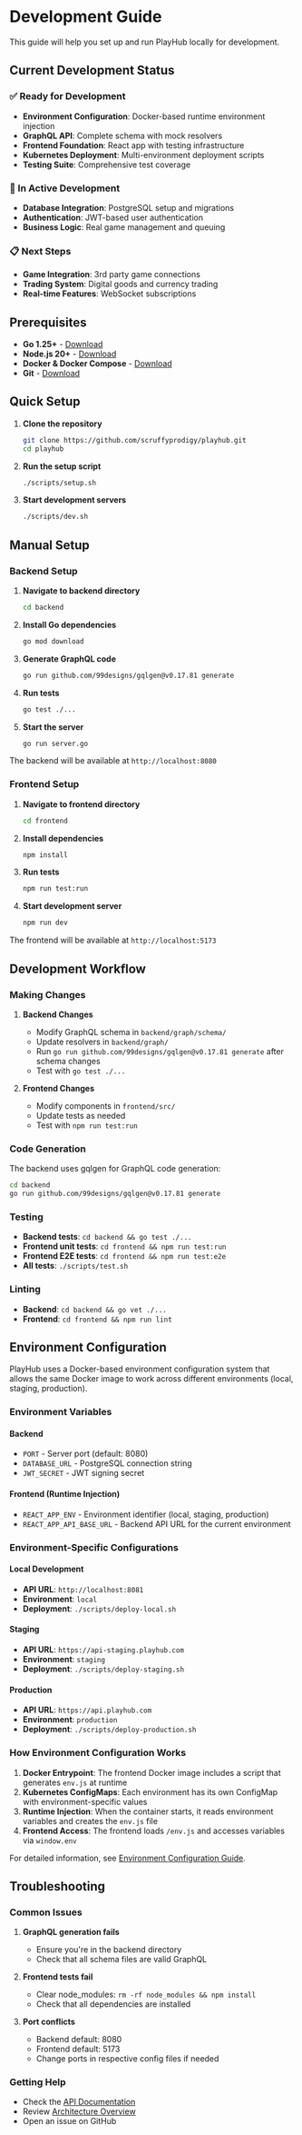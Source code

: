 # Development Guide

This guide will help you set up and run PlayHub locally for development.

## Current Development Status

### ✅ Ready for Development
- **Environment Configuration**: Docker-based runtime environment injection
- **GraphQL API**: Complete schema with mock resolvers
- **Frontend Foundation**: React app with testing infrastructure
- **Kubernetes Deployment**: Multi-environment deployment scripts
- **Testing Suite**: Comprehensive test coverage

### 🚧 In Active Development
- **Database Integration**: PostgreSQL setup and migrations
- **Authentication**: JWT-based user authentication
- **Business Logic**: Real game management and queuing

### 📋 Next Steps
- **Game Integration**: 3rd party game connections
- **Trading System**: Digital goods and currency trading
- **Real-time Features**: WebSocket subscriptions

## Prerequisites

- **Go 1.25+** - [Download](https://golang.org/dl/)
- **Node.js 20+** - [Download](https://nodejs.org/)
- **Docker & Docker Compose** - [Download](https://www.docker.com/)
- **Git** - [Download](https://git-scm.com/)

## Quick Setup

1. **Clone the repository**
   ```bash
   git clone https://github.com/scruffyprodigy/playhub.git
   cd playhub
   ```

2. **Run the setup script**
   ```bash
   ./scripts/setup.sh
   ```

3. **Start development servers**
   ```bash
   ./scripts/dev.sh
   ```

## Manual Setup

### Backend Setup

1. **Navigate to backend directory**
   ```bash
   cd backend
   ```

2. **Install Go dependencies**
   ```bash
   go mod download
   ```

3. **Generate GraphQL code**
   ```bash
   go run github.com/99designs/gqlgen@v0.17.81 generate
   ```

4. **Run tests**
   ```bash
   go test ./...
   ```

5. **Start the server**
   ```bash
   go run server.go
   ```

The backend will be available at `http://localhost:8080`

### Frontend Setup

1. **Navigate to frontend directory**
   ```bash
   cd frontend
   ```

2. **Install dependencies**
   ```bash
   npm install
   ```

3. **Run tests**
   ```bash
   npm run test:run
   ```

4. **Start development server**
   ```bash
   npm run dev
   ```

The frontend will be available at `http://localhost:5173`

## Development Workflow

### Making Changes

1. **Backend Changes**
   - Modify GraphQL schema in `backend/graph/schema/`
   - Update resolvers in `backend/graph/`
   - Run `go run github.com/99designs/gqlgen@v0.17.81 generate` after schema changes
   - Test with `go test ./...`

2. **Frontend Changes**
   - Modify components in `frontend/src/`
   - Update tests as needed
   - Test with `npm run test:run`

### Code Generation

The backend uses gqlgen for GraphQL code generation:

```bash
cd backend
go run github.com/99designs/gqlgen@v0.17.81 generate
```

### Testing

- **Backend tests**: `cd backend && go test ./...`
- **Frontend unit tests**: `cd frontend && npm run test:run`
- **Frontend E2E tests**: `cd frontend && npm run test:e2e`
- **All tests**: `./scripts/test.sh`

### Linting

- **Backend**: `cd backend && go vet ./...`
- **Frontend**: `cd frontend && npm run lint`

## Environment Configuration

PlayHub uses a Docker-based environment configuration system that allows the same Docker image to work across different environments (local, staging, production).

### Environment Variables

#### Backend
- `PORT` - Server port (default: 8080)
- `DATABASE_URL` - PostgreSQL connection string
- `JWT_SECRET` - JWT signing secret

#### Frontend (Runtime Injection)
- `REACT_APP_ENV` - Environment identifier (local, staging, production)
- `REACT_APP_API_BASE_URL` - Backend API URL for the current environment

### Environment-Specific Configurations

#### Local Development
- **API URL**: `http://localhost:8081`
- **Environment**: `local`
- **Deployment**: `./scripts/deploy-local.sh`

#### Staging
- **API URL**: `https://api-staging.playhub.com`
- **Environment**: `staging`
- **Deployment**: `./scripts/deploy-staging.sh`

#### Production
- **API URL**: `https://api.playhub.com`
- **Environment**: `production`
- **Deployment**: `./scripts/deploy-production.sh`

### How Environment Configuration Works

1. **Docker Entrypoint**: The frontend Docker image includes a script that generates `env.js` at runtime
2. **Kubernetes ConfigMaps**: Each environment has its own ConfigMap with environment-specific values
3. **Runtime Injection**: When the container starts, it reads environment variables and creates the `env.js` file
4. **Frontend Access**: The frontend loads `/env.js` and accesses variables via `window.env`

For detailed information, see [Environment Configuration Guide](environment-configuration.md).

## Troubleshooting

### Common Issues

1. **GraphQL generation fails**
   - Ensure you're in the backend directory
   - Check that all schema files are valid GraphQL

2. **Frontend tests fail**
   - Clear node_modules: `rm -rf node_modules && npm install`
   - Check that all dependencies are installed

3. **Port conflicts**
   - Backend default: 8080
   - Frontend default: 5173
   - Change ports in respective config files if needed

### Getting Help

- Check the [API Documentation](api.md)
- Review [Architecture Overview](architecture.md)
- Open an issue on GitHub
